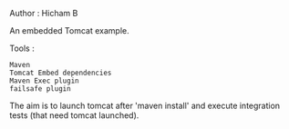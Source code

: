 Author : Hicham B

An embedded Tomcat example.

Tools :

    Maven
    Tomcat Embed dependencies
    Maven Exec plugin
    failsafe plugin

The aim is to launch tomcat after 'maven install' and execute integration tests (that need tomcat launched).